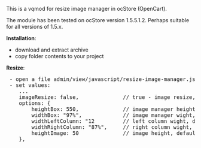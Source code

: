 This is a vqmod for resize image manager in ocStore (OpenCart).

The module has been tested on ocStore version 1.5.5.1.2. 
Perhaps suitable for all versions of 1.5.x.

<strong>Installation</strong>:
- download and extract archive
- copy folder contents to your project
       
<strong>Resize</strong>:
<pre>
 - open a file admin/view/javascript/resize-image-manager.js
 - set values:
    ...
    imageResize: false,              // true - image resize, default false
    options: {
        heightBox: 550,              // image manager height, default 400px
        widthBox: "97%",             // image manager wight, default 800px
        widthLeftColumn: "12         // left column wight, default 20%
        widthRightColumn: "87%",     // right column wight, default 78%
        heightImage: 50              // image height, default 100x100px
    },                
</pre>
